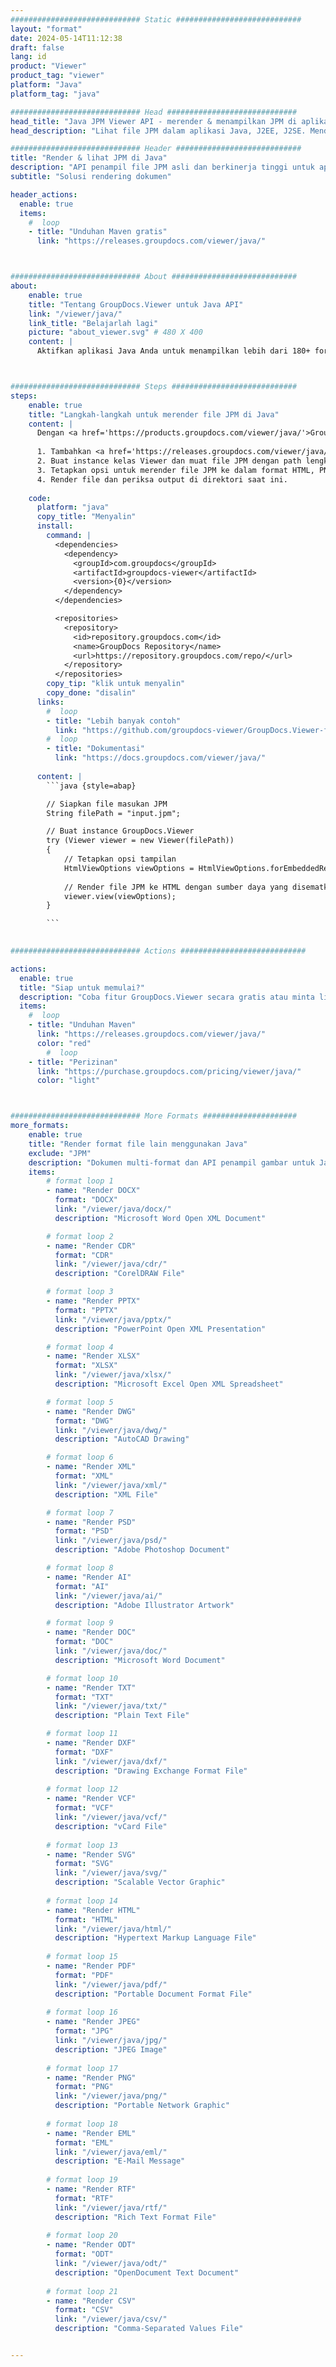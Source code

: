 ```yaml
---
############################# Static ############################
layout: "format"
date: 2024-05-14T11:12:38
draft: false
lang: id
product: "Viewer"
product_tag: "viewer"
platform: "Java"
platform_tag: "java"

############################# Head #############################
head_title: "Java JPM Viewer API - merender & menampilkan JPM di aplikasi Java"
head_description: "Lihat file JPM dalam aplikasi Java, J2EE, J2SE. Mendukung melihat 180+ format file dokumen dan gambar dalam mode HTML, PDF atau gambar dengan fitur-fitur canggih untuk mengelola opsi tampilan dokumen."

############################# Header ############################
title: "Render & lihat JPM di Java" 
description: "API penampil file JPM asli dan berkinerja tinggi untuk aplikasi berbasis Java, J2EE dan J2SE, mendukung berbagai fitur tambahan untuk menyesuaikan tampilan format dokumen keluaran." 
subtitle: "Solusi rendering dokumen" 

header_actions:
  enable: true
  items:
    #  loop
    - title: "Unduhan Maven gratis"
      link: "https://releases.groupdocs.com/viewer/java/"



############################# About ############################
about:
    enable: true
    title: "Tentang GroupDocs.Viewer untuk Java API"
    link: "/viewer/java/"
    link_title: "Belajarlah lagi"
    picture: "about_viewer.svg" # 480 X 400
    content: |
      Aktifkan aplikasi Java Anda untuk menampilkan lebih dari 180+ format file dalam mode HTML, PDF, atau gambar menggunakan GroupDocs.Viewer untuk Java API tanpa menginstal perangkat lunak tambahan apa pun; seperti Microsoft Office, Apache Open Office, Adobe Acrobat Reader dll. Pengembang dapat dengan mudah melihat semua gambar dan jenis dokumen populer termasuk Microsoft Office, OpenDocument, HTML, PDF, Archive, Diagram, Photoshop, AutoCAD dan format bahasa pemrograman di dalam aplikasi Java dengan rendering cepat dan kualitas tertinggi.



############################# Steps ############################
steps:
    enable: true
    title: "Langkah-langkah untuk merender file JPM di Java" 
    content: |
      Dengan <a href='https://products.groupdocs.com/viewer/java/'>GroupDocs.Viewer</a> Anda dapat merender JPM ke HTML, JPEG, PNG, atau PDF dalam beberapa langkah.
      
      1. Tambahkan <a href='https://releases.groupdocs.com/viewer/java/'>GroupDocs.Viewer untuk Java</a> sebagai dependensi pada proyek Anda. 
      2. Buat instance kelas Viewer dan muat file JPM dengan path lengkap.  
      3. Tetapkan opsi untuk merender file JPM ke dalam format HTML, PNG, JPEG, atau PDF. 
      4. Render file dan periksa output di direktori saat ini. 
   
    code:
      platform: "java"
      copy_title: "Menyalin"
      install:
        command: |
          <dependencies>
            <dependency>
              <groupId>com.groupdocs</groupId>
              <artifactId>groupdocs-viewer</artifactId>
              <version>{0}</version>
            </dependency>
          </dependencies>

          <repositories>
            <repository>
              <id>repository.groupdocs.com</id>
              <name>GroupDocs Repository</name>
              <url>https://repository.groupdocs.com/repo/</url>
            </repository>
          </repositories>
        copy_tip: "klik untuk menyalin"
        copy_done: "disalin"
      links:
        #  loop
        - title: "Lebih banyak contoh"
          link: "https://github.com/groupdocs-viewer/GroupDocs.Viewer-for-Java"
        #  loop
        - title: "Dokumentasi"
          link: "https://docs.groupdocs.com/viewer/java/"
          
      content: |
        ```java {style=abap}

        // Siapkan file masukan JPM
        String filePath = "input.jpm";

        // Buat instance GroupDocs.Viewer
        try (Viewer viewer = new Viewer(filePath))
        {
            // Tetapkan opsi tampilan
            HtmlViewOptions viewOptions = HtmlViewOptions.forEmbeddedResources();
                
            // Render file JPM ke HTML dengan sumber daya yang disematkan
            viewer.view(viewOptions);
        }

        ```
            

############################# Actions ############################

actions:
  enable: true
  title: "Siap untuk memulai?"
  description: "Coba fitur GroupDocs.Viewer secara gratis atau minta lisensi"
  items:
    #  loop
    - title: "Unduhan Maven"
      link: "https://releases.groupdocs.com/viewer/java/"
      color: "red"
        #  loop
    - title: "Perizinan"
      link: "https://purchase.groupdocs.com/pricing/viewer/java/"
      color: "light"



############################# More Formats #####################
more_formats:
    enable: true
    title: "Render format file lain menggunakan Java"
    exclude: "JPM"
    description: "Dokumen multi-format dan API penampil gambar untuk Java. Lihat beberapa format file populer di bawah ini tanpa pemirsa eksternal."
    items: 
        # format loop 1
        - name: "Render DOCX"
          format: "DOCX"
          link: "/viewer/java/docx/"
          description: "Microsoft Word Open XML Document" 

        # format loop 2
        - name: "Render CDR" 
          format: "CDR"
          link: "/viewer/java/cdr/"
          description: "CorelDRAW File" 

        # format loop 3
        - name: "Render PPTX"
          format: "PPTX"
          link: "/viewer/java/pptx/"
          description: "PowerPoint Open XML Presentation" 

        # format loop 4
        - name: "Render XLSX"
          format: "XLSX"
          link: "/viewer/java/xlsx/"
          description: "Microsoft Excel Open XML Spreadsheet" 

        # format loop 5
        - name: "Render DWG"
          format: "DWG"
          link: "/viewer/java/dwg/"
          description: "AutoCAD Drawing"

        # format loop 6
        - name: "Render XML"
          format: "XML"
          link: "/viewer/java/xml/"
          description: "XML File"

        # format loop 7
        - name: "Render PSD"
          format: "PSD"
          link: "/viewer/java/psd/"
          description: "Adobe Photoshop Document"

        # format loop 8
        - name: "Render AI"
          format: "AI"
          link: "/viewer/java/ai/"
          description: "Adobe Illustrator Artwork"

        # format loop 9
        - name: "Render DOC"
          format: "DOC"
          link: "/viewer/java/doc/"
          description: "Microsoft Word Document" 

        # format loop 10
        - name: "Render TXT" 
          format: "TXT"
          link: "/viewer/java/txt/"
          description: "Plain Text File" 

        # format loop 11
        - name: "Render DXF" 
          format: "DXF"
          link: "/viewer/java/dxf/"
          description: "Drawing Exchange Format File"  
          
        # format loop 12
        - name: "Render VCF"
          format: "VCF"
          link: "/viewer/java/vcf/"
          description: "vCard File"  
              
        # format loop 13
        - name: "Render SVG"
          format: "SVG"
          link: "/viewer/java/svg/"
          description: "Scalable Vector Graphic" 
          
        # format loop 14
        - name: "Render HTML"
          format: "HTML"
          link: "/viewer/java/html/"
          description: "Hypertext Markup Language File" 
          
        # format loop 15
        - name: "Render PDF"
          format: "PDF"
          link: "/viewer/java/pdf/"
          description: "Portable Document Format File"
          
        # format loop 16
        - name: "Render JPEG"
          format: "JPG"
          link: "/viewer/java/jpg/"
          description: "JPEG Image"
          
        # format loop 17
        - name: "Render PNG"
          format: "PNG"
          link: "/viewer/java/png/"
          description: "Portable Network Graphic" 
          
        # format loop 18
        - name: "Render EML"
          format: "EML"
          link: "/viewer/java/eml/"
          description: "E-Mail Message" 
          
        # format loop 19
        - name: "Render RTF"
          format: "RTF"
          link: "/viewer/java/rtf/"
          description: "Rich Text Format File" 
          
        # format loop 20
        - name: "Render ODT"
          format: "ODT"
          link: "/viewer/java/odt/"
          description: "OpenDocument Text Document" 
          
        # format loop 21
        - name: "Render CSV"
          format: "CSV"
          link: "/viewer/java/csv/"
          description: "Comma-Separated Values File" 


---
```

